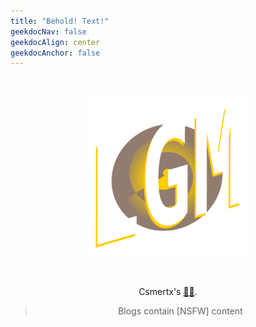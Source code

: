 ```yaml
---
title: "Behold! Text!"
geekdocNav: false
geekdocAlign: center
geekdocAnchor: false
---
```


<br />

<div style="text-align: center;">

![LGM Glow](/lgm_glow_256x256.png "/Pictures/Icons/LGM/Glow/lgm_glow_256x256.png")

<br />

Csmertx's [🔗📑](pile_of_notes "LGMysteries | Notes").

> Blogs contain [NSFW] content

</div>